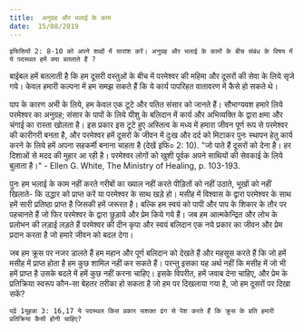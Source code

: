 ```yaml
---
title:  अनुग्रह और भलाई के काम
date:  15/08/2019
---
```


`इफिसियों 2: 8-10 को अपने शब्दों में सारांश करें। अनुग्रह और भलाई के कामों के बीच संबंध के विषय में ये पदस्थल हमें क्या बतलाते हैं ?`

बाईबल हमें बतलाती है कि हम दूसरी वस्तुओं के बीच में परमेश्वर की महिमा और दूसरों की सेवा के लिये सृजे गये। केवल हमारी कल्पना में हम समझ सकते हैं कि ये कार्य पापरिहत वातावरण में कैसे हो सकते थे।

पाप के कारण अभी के लिये, हम केवल एक टूटे और पतित संसार को जानते हैं। सौभाग्यवश हमारे लिये परमेश्वर का अनुग्रह; संसार के पापों के लिये यीशु के बलिदान में कार्य और अभिव्यक्ति के द्वारा क्षमा और चंगाई का रास्ता खोलता है। इस प्रकार इस टूटे हुए अस्तित्व के मध्य में हमारा जीवन पूर्ण रूप से परमेश्वर की कारीगरी बनता है, और परमेश्वर हमें दूसरों के जीवन में दुःख और दर्द को मिटाकर पुनः स्थापन हेतु कार्य करने के लिये हमें अपना सहकर्मी बनाना चाहता है (देखें इफि० 2: 10). "जो पाते हैं दूसरों को देना है। हर दिशाओं से मदद की मुहार आ रही है। परमेश्वर लोगों को खुशी पूर्वक अपने साथियों की सेवकाई के लिये बुलाता है।" - Ellen G. White, The Ministry of Healing, p. 103-193.

पुनः हम भलाई के काम नहीं करते गरीबों का ख्याल नहीं करते पीड़ितों को नहीं उठाते, भूखों को नहीं खिलाते- कि उद्धार को प्राप्त करें या परमेश्वर के साथ खड़े हो। मसीह में विश्वास के द्वारा परमेश्वर के साथ हमें सारी प्रतिष्ठा प्राप्त है जिसकी हमें जरूरत है। बल्कि हम स्वयं को पापी और पाप के शिकार के तौर पर पहचानते हैं जो फिर परमेश्वर के द्वारा छुड़ाये और प्रेम किये गये हैं। जब हम आत्मकेन्द्रित और लोभ के प्रलोभन की लड़ाई लड़ते हैं परमेश्वर की दीन कृपा और स्वयं बलिदान एक नये प्रकार का जीवन और प्रेम प्रदान करता है जो हमारे जीवन को बदल देगा।

जब हम क्रूस पर नजर डालते हैं हम महान और पूर्ण बलिदान को देखते हैं और महसूस करते हैं कि जो हमें मसीह में प्राप्त होता है हम कुछ शामिल नहीं कर सकते हैं। परन्तु इसका यह अर्थ नहीं कि मसीह में जो भी हमें प्राप्त है उसके बदले में हमें कुछ नहीं करना चाहिए। इसके विपरीत, हमें जवाब देना चाहिए, और प्रेम के प्रतिक्रिया स्वरूप कौन-सा बेहतर तरीका हो सकता है जो हम पर दिखलाया गया है, जो हम दूसरों पर दिखा सकें?

`पढ़ें 1यूहन्ना 3: 16,17 ये पदस्थल किस प्रकार सशक्त ढंग से पेश करते हैं कि क्रूस के प्रति हमारी प्रतिक्रिया कैसी होनी चाहिए?`